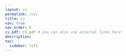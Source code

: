 ```yaml
---
layout: cv
permalink: /cv/
title: cv
nav: true
nav_order: 5
cv_pdf: CV.pdf # you can also use external links here
description: 
toc:
  sidebar: left
---
```

